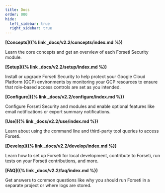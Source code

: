 ```yaml
---
title: Docs
order: 000
hide:
  left_sidebar: true
  right_sidebar: true
---
```


**[Concepts]({% link _docs/v2.2/concepts/index.md %})**

Learn the core concepts and get an overview of each Forseti Security module.

**[Setup]({% link _docs/v2.2/setup/index.md %})**

Install or upgrade Forseti Security to help protect your Google Cloud Platform (GCP)
environments by monitoring your GCP resources to ensure that role-based access
controls are set as you intended.

**[Configure]({% link _docs/v2.2/configure/index.md %})**

Configure Forseti Security and modules and enable optional features like email notifications or
export summary notifications.

**[Use]({% link _docs/v2.2/use/index.md %})**

Learn about using the command line and third-party tool queries to access Forseti.

**[Develop]({% link _docs/v2.2/develop/index.md %})**

Learn how to set up Forseti for local development, contribute to Forseti, run tests on your
Forseti contributions, and more.

**[FAQ]({% link _docs/v2.2/faq/index.md %})**

Get answers to common questions like why you should run Forseti in a separate project or where
logs are stored.

